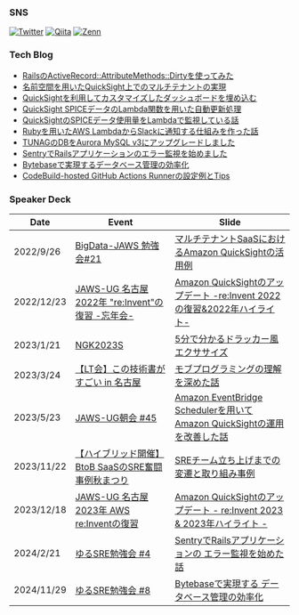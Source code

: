 ### SNS
[![Twitter](https://img.shields.io/badge/Twitter-00acee.svg?style=for-the-badge&logo=twitter&logoColor=white)](https://twitter.com/shogo__452)
[![Qiita](https://img.shields.io/badge/Qiita-55C500.svg?style=for-the-badge&logo=qiita&logoColor=white)](https://qiita.com/shogo452)
[![Zenn](https://img.shields.io/badge/Zenn-3EA8FF.svg?style=for-the-badge&logo=zenn&logoColor=white)](https://zenn.dev/shogo452)


### Tech Blog
  
* [RailsのActiveRecord::AttributeMethods::Dirtyを使ってみた](https://tech.stmn.co.jp/entry/2021/04/22/100133)
* [名前空間を用いたQuickSight上でのマルチテナントの実現](https://tech.stmn.co.jp/entry/2022/04/18/135545)
* [QuickSightを利用してカスタマイズしたダッシュボードを埋め込む](https://tech.stmn.co.jp/entry/2022/08/03/122204)
* [QuickSight SPICEデータのLambda関数を用いた自動更新処理](https://tech.stmn.co.jp/entry/2022/08/05/091212)
* [QuickSightのSPICEデータ使用量をLambdaで監視している話](https://tech.stmn.co.jp/entry/2022/08/08/090850)
* [Rubyを用いたAWS LambdaからSlackに通知する仕組みを作った話](https://zenn.dev/stmn_inc/articles/6869d707b3af70)
* [TUNAGのDBをAurora MySQL v3にアップグレードしました](https://tech.stmn.co.jp/entry/2023/11/30/115509)
* [SentryでRailsアプリケーションのエラー監視を始めました](https://tech.stmn.co.jp/entry/2024/02/13/093103)
* [Bytebaseで実現するデータベース管理の効率化](https://note.com/shogo452/n/n7ae4857b47ae)
* [CodeBuild-hosted GitHub Actions Runnerの設定例とTips](https://note.com/shogo452/n/n58e294605494)

### Speaker Deck
|  Date  |  Event  | Slide |
| ---- | ---- |---- |
|  2022/9/26  | [BigData-JAWS 勉強会#21](https://jawsug-bigdata.connpass.com/event/257903/) |  [マルチテナントSaaSにおけるAmazon QuickSightの活用例](https://speakerdeck.com/shogo452/marutitenantosaasniokeruamazon-quicksightnohuo-yong-li)  |
|  2022/12/23  | [JAWS-UG 名古屋 2022年 "re:Invent"の復習 -忘年会-](https://jawsug-nagoya.doorkeeper.jp/events/146962) |  [Amazon QuickSightのアップデート -re:Invent 2022の復習&2022年ハイライト-](https://speakerdeck.com/shogo452/amazon-quicksightnoatupudeto-re-invent-2022nofu-xi-and-2022nian-hairaito)  |
|  2023/1/21  | [NGK2023S](https://ngk2022s.connpass.com/event/265837/) |  [5分で分かるドラッカー風エクササイズ](https://speakerdeck.com/shogo452/5fen-defen-karudoratukafeng-ekusasaizu)  |
|  2023/3/24  | [【LT会】この技術書がすごい in 名古屋](https://nagoya-it.connpass.com/event/274872/) |  [モブプログラミングの理解を深めた話](https://speakerdeck.com/shogo452/mobupuroguramingunoli-jie-woshen-metahua)  |
|  2023/5/23  | [JAWS-UG朝会 #45](https://jawsug-asa.connpass.com/event/274687/) |  [Amazon EventBridge Schedulerを用いて Amazon QuickSightの運用を改善した話](https://speakerdeck.com/shogo452/amazon-eventbridge-schedulerwoyong-ite-amazon-quicksightnoyun-yong-wogai-shan-sitahua)  |
|  2023/11/22  | [【ハイブリッド開催】BtoB SaaSのSRE奮闘事例秋まつり](https://stmn.connpass.com/event/298576/) |  [SREチーム立ち上げまでの変遷と取り組み事例](https://speakerdeck.com/shogo452/sretimuli-tishang-gemadenobian-qian-toqu-rizu-mishi-li) |
|  2023/12/18  | [JAWS-UG 名古屋 2023年 AWS re:Inventの復習](https://jawsug-nagoya.doorkeeper.jp/events/165969) |  [Amazon QuickSightのアップデート - re:Invent 2023 & 2023年ハイライト -](https://speakerdeck.com/shogo452/amazon-quicksightnoatupudeto-re-invent-2023-and-2023nian-hairaito) |
|  2024/2/21  | [ゆるSRE勉強会 #4](https://yuru-sre.connpass.com/event/306649/) |  [SentryでRailsアプリケーションの エラー監視を始めた話](https://speakerdeck.com/shogo452/sentryderailsapurikesiyonno-erajian-shi-woshi-metahua)
|  2024/11/29  | [ゆるSRE勉強会 #8](https://yuru-sre.connpass.com/event/332731/) |  [Bytebaseで実現する データベース管理の効率化](https://speakerdeck.com/shogo452/bytebasedeshi-xian-suru-detabesuguan-li-noxiao-lu-hua)
